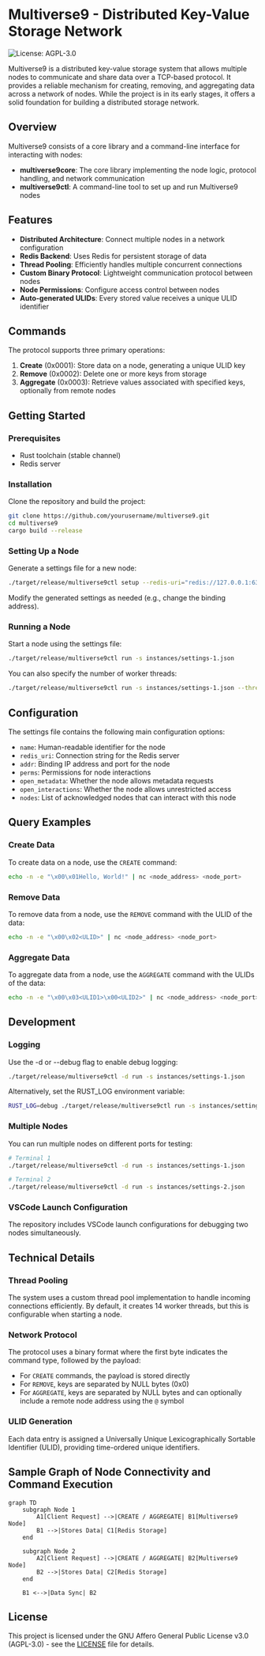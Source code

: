 # Multiverse9 - Distributed Key-Value Storage Network

![License: AGPL-3.0](https://img.shields.io/badge/License-AGPL--3.0-blue.svg)

Multiverse9 is a distributed key-value storage system that allows multiple nodes to communicate and share data over a TCP-based protocol. It provides a reliable mechanism for creating, removing, and aggregating data across a network of nodes. While the project is in its early stages, it offers a solid foundation for building a distributed storage network.

## Overview

Multiverse9 consists of a core library and a command-line interface for interacting with nodes:

- **multiverse9core**: The core library implementing the node logic, protocol handling, and network communication
- **multiverse9ctl**: A command-line tool to set up and run Multiverse9 nodes

## Features

- **Distributed Architecture**: Connect multiple nodes in a network configuration
- **Redis Backend**: Uses Redis for persistent storage of data
- **Thread Pooling**: Efficiently handles multiple concurrent connections
- **Custom Binary Protocol**: Lightweight communication protocol between nodes
- **Node Permissions**: Configure access control between nodes
- **Auto-generated ULIDs**: Every stored value receives a unique ULID identifier

## Commands

The protocol supports three primary operations:

1. **Create** (0x0001): Store data on a node, generating a unique ULID key
2. **Remove** (0x0002): Delete one or more keys from storage
3. **Aggregate** (0x0003): Retrieve values associated with specified keys, optionally from remote nodes

## Getting Started

### Prerequisites

- Rust toolchain (stable channel)
- Redis server

### Installation

Clone the repository and build the project:

```bash
git clone https://github.com/yourusername/multiverse9.git
cd multiverse9
cargo build --release
```

### Setting Up a Node

Generate a settings file for a new node:

```bash
./target/release/multiverse9ctl setup --redis-uri="redis://127.0.0.1:6379" > instances/settings-1.json
```

Modify the generated settings as needed (e.g., change the binding address).

### Running a Node

Start a node using the settings file:

```bash
./target/release/multiverse9ctl run -s instances/settings-1.json
```

You can also specify the number of worker threads:

```bash
./target/release/multiverse9ctl run -s instances/settings-1.json --threads 8
```

## Configuration

The settings file contains the following main configuration options:

- `name`: Human-readable identifier for the node
- `redis_uri`: Connection string for the Redis server
- `addr`: Binding IP address and port for the node
- `perms`: Permissions for node interactions
- `open_metadata`: Whether the node allows metadata requests
- `open_interactions`: Whether the node allows unrestricted access
- `nodes`: List of acknowledged nodes that can interact with this node

## Query Examples

### Create Data

To create data on a node, use the `CREATE` command:

```bash
echo -n -e "\x00\x01Hello, World!" | nc <node_address> <node_port>
```

### Remove Data

To remove data from a node, use the `REMOVE` command with the ULID of the data:

```bash
echo -n -e "\x00\x02<ULID>" | nc <node_address> <node_port>
```

### Aggregate Data

To aggregate data from a node, use the `AGGREGATE` command with the ULIDs of the data:

```bash
echo -n -e "\x00\x03<ULID1>\x00<ULID2>" | nc <node_address> <node_port>
```

## Development

### Logging

Use the -d or --debug flag to enable debug logging:

```bash
./target/release/multiverse9ctl -d run -s instances/settings-1.json
```

Alternatively, set the RUST_LOG environment variable:

```bash
RUST_LOG=debug ./target/release/multiverse9ctl run -s instances/settings-1.json
```

### Multiple Nodes

You can run multiple nodes on different ports for testing:

```bash
# Terminal 1
./target/release/multiverse9ctl -d run -s instances/settings-1.json

# Terminal 2
./target/release/multiverse9ctl -d run -s instances/settings-2.json
```

### VSCode Launch Configuration

The repository includes VSCode launch configurations for debugging two nodes simultaneously.

## Technical Details

### Thread Pooling

The system uses a custom thread pool implementation to handle incoming connections efficiently. By default, it creates 14 worker threads, but this is configurable when starting a node.

### Network Protocol

The protocol uses a binary format where the first byte indicates the command type, followed by the payload:

- For `CREATE` commands, the payload is stored directly
- For `REMOVE`, keys are separated by NULL bytes (0x0)
- For `AGGREGATE`, keys are separated by NULL bytes and can optionally include a remote node address using the `@` symbol

### ULID Generation

Each data entry is assigned a Universally Unique Lexicographically Sortable Identifier (ULID), providing time-ordered unique identifiers.

## Sample Graph of Node Connectivity and Command Execution

```mermaid
graph TD
    subgraph Node 1
        A1[Client Request] -->|CREATE / AGGREGATE| B1[Multiverse9 Node]
        B1 -->|Stores Data| C1[Redis Storage]
    end

    subgraph Node 2
        A2[Client Request] -->|CREATE / AGGREGATE| B2[Multiverse9 Node]
        B2 -->|Stores Data| C2[Redis Storage]
    end

    B1 <-->|Data Sync| B2
```

## License

This project is licensed under the GNU Affero General Public License v3.0 (AGPL-3.0) - see the [LICENSE](./LICENSE) file for details.
